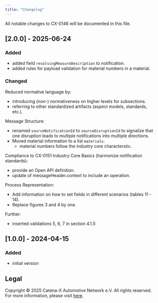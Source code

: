 ```yaml
---
title: "Changelog"
---
```


All notable changes to CX-0146 will be documented in this file.

## [2.0.0] - 2025-06-24

### Added

- added field `resolvingMeasureDescription` to notification.
- added rules for payload validation for material numbers in a material.

### Changed

Reduced normative language by:

- introducing (non-) normativeness on higher levels for subsections.
- referring to other standardized artifacts (aspect models, standards, etc.).

Message Structure:

- renamed `sourceNotificationId` to `sourceDisruptionId` to signalize that one disruption leads to multiple notifications into multiple directions.
- Moved material information to a list `materials`.
  - material numbers follow the industry core characterstic.

Compliance to CX-0151 Industry Core Basics (harmonize notification standards):

- provide an Open API definition.
- update of messageHeader.context to include an operation.

Process Representation:

- Add information on how to set fields in different scenarios (tables 11 - 14).
- Replace figures 3 and 4 by one.

Further:

- inserted validations 5, 6, 7 in section 4.1.5

## [1.0.0] - 2024-04-15

### Added

- initial version

## Legal

Copyright © 2025 Catena-X Automotive Network e.V. All rights reserved. For more information, please visit [here](/copyright).
